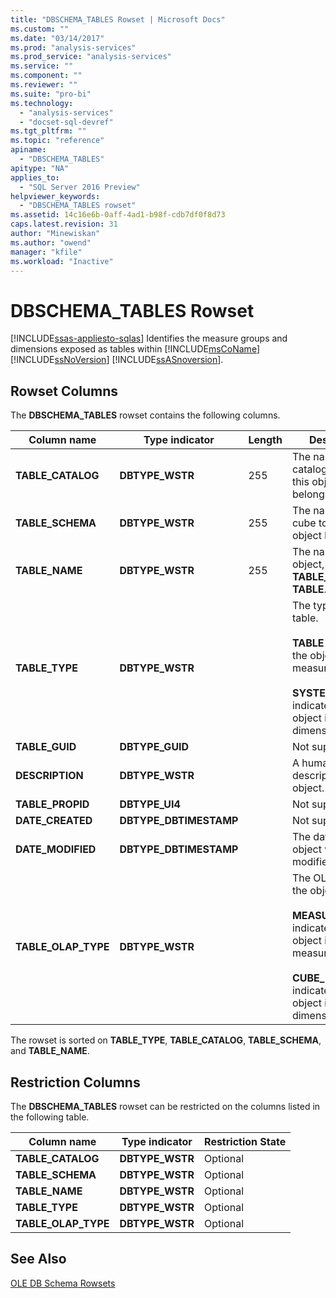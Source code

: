 ```yaml
---
title: "DBSCHEMA_TABLES Rowset | Microsoft Docs"
ms.custom: ""
ms.date: "03/14/2017"
ms.prod: "analysis-services"
ms.prod_service: "analysis-services"
ms.service: ""
ms.component: ""
ms.reviewer: ""
ms.suite: "pro-bi"
ms.technology: 
  - "analysis-services"
  - "docset-sql-devref"
ms.tgt_pltfrm: ""
ms.topic: "reference"
apiname: 
  - "DBSCHEMA_TABLES"
apitype: "NA"
applies_to: 
  - "SQL Server 2016 Preview"
helpviewer_keywords: 
  - "DBSCHEMA_TABLES rowset"
ms.assetid: 14c16e6b-0aff-4ad1-b98f-cdb7df0f8d73
caps.latest.revision: 31
author: "Minewiskan"
ms.author: "owend"
manager: "kfile"
ms.workload: "Inactive"
---
```

# DBSCHEMA_TABLES Rowset
[!INCLUDE[ssas-appliesto-sqlas](../../../includes/ssas-appliesto-sqlas.md)]
  Identifies the measure groups and dimensions exposed as tables within [!INCLUDE[msCoName](../../../includes/msconame-md.md)] [!INCLUDE[ssNoVersion](../../../includes/ssnoversion-md.md)] [!INCLUDE[ssASnoversion](../../../includes/ssasnoversion-md.md)].  
  
## Rowset Columns  
 The **DBSCHEMA_TABLES** rowset contains the following columns.  
  
|Column name|Type indicator|Length|Description|  
|-----------------|--------------------|------------|-----------------|  
|**TABLE_CATALOG**|**DBTYPE_WSTR**|255|The name of the catalog to which this object belongs.|  
|**TABLE_SCHEMA**|**DBTYPE_WSTR**|255|The name of the cube to which this object belongs.|  
|**TABLE_NAME**|**DBTYPE_WSTR**|255|The name of the object, if **TABLE_TYPE** is **TABLE**.|  
|**TABLE_TYPE**|**DBTYPE_WSTR**||The type of the table.<br /><br /> **TABLE** indicates the object is a measure group.<br /><br /> **SYSTEM TABLE** indicates the object is a dimension.|  
|**TABLE_GUID**|**DBTYPE_GUID**||Not supported.|  
|**DESCRIPTION**|**DBTYPE_WSTR**||A human-readable description of the object.|  
|**TABLE_PROPID**|**DBTYPE_UI4**||Not supported.|  
|**DATE_CREATED**|**DBTYPE_DBTIMESTAMP**||Not supported.|  
|**DATE_MODIFIED**|**DBTYPE_DBTIMESTAMP**||The date the object was last modified.|  
|**TABLE_OLAP_TYPE**|**DBTYPE_WSTR**||The OLAP type of the object.<br /><br /> **MEASURE_GROUP** indicates the object is a measure group.<br /><br /> **CUBE_DIMENSION** indicated the object is a dimension.|  
  
 The rowset is sorted on **TABLE_TYPE**, **TABLE_CATALOG**, **TABLE_SCHEMA**, and **TABLE_NAME**.  
  
## Restriction Columns  
 The **DBSCHEMA_TABLES** rowset can be restricted on the columns listed in the following table.  
  
|Column name|Type indicator|Restriction State|  
|-----------------|--------------------|-----------------------|  
|**TABLE_CATALOG**|**DBTYPE_WSTR**|Optional|  
|**TABLE_SCHEMA**|**DBTYPE_WSTR**|Optional|  
|**TABLE_NAME**|**DBTYPE_WSTR**|Optional|  
|**TABLE_TYPE**|**DBTYPE_WSTR**|Optional|  
|**TABLE_OLAP_TYPE**|**DBTYPE_WSTR**|Optional|  
  
## See Also  
 [OLE DB Schema Rowsets](../../../analysis-services/schema-rowsets/ole-db/ole-db-schema-rowsets.md)  
  
  

